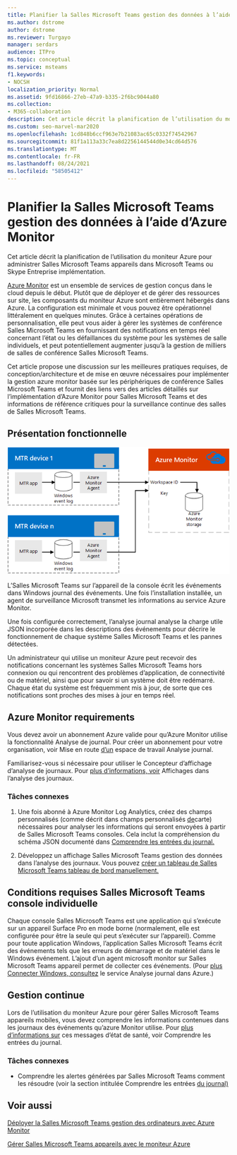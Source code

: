 ```yaml
---
title: Planifier la Salles Microsoft Teams gestion des données à l’aide d’Azure Monitor
ms.author: dstrome
author: dstrome
ms.reviewer: Turgayo
manager: serdars
audience: ITPro
ms.topic: conceptual
ms.service: msteams
f1.keywords:
- NOCSH
localization_priority: Normal
ms.assetid: 9fd16866-27eb-47a9-b335-2f6bc9044a80
ms.collection:
- M365-collaboration
description: Cet article décrit la planification de l’utilisation du moniteur Azure pour administrer Salles Microsoft Teams appareils dans votre entreprise ou Skype Entreprise en Teams’implémentation.
ms.custom: seo-marvel-mar2020
ms.openlocfilehash: 1cd848b6ccf963e7b21083ac65c0332f74542967
ms.sourcegitcommit: 81f1a113a33c7ea8d2256144544d0e34cd64d576
ms.translationtype: MT
ms.contentlocale: fr-FR
ms.lasthandoff: 08/24/2021
ms.locfileid: "58505412"
---
```

# <a name="plan-microsoft-teams-rooms-management-with-azure-monitor"></a>Planifier la Salles Microsoft Teams gestion des données à l’aide d’Azure Monitor
 
 Cet article décrit la planification de l’utilisation du moniteur Azure pour administrer Salles Microsoft Teams appareils dans Microsoft Teams ou Skype Entreprise implémentation.
  
[Azure Monitor](/azure/azure-monitor/overview) est un ensemble de services de gestion conçus dans le cloud depuis le début. Plutôt que de déployer et de gérer des ressources sur site, les composants du moniteur Azure sont entièrement hébergés dans Azure. La configuration est minimale et vous pouvez être opérationnel littéralement en quelques minutes. Grâce à certaines opérations de personnalisation, elle peut vous aider à gérer les systèmes de conférence Salles Microsoft Teams en fournissant des notifications en temps réel concernant l’état ou les défaillances du système pour les systèmes de salle individuels, et peut potentiellement augmenter jusqu’à la gestion de milliers de salles de conférence Salles Microsoft Teams.
  
Cet article propose une discussion sur les meilleures pratiques requises, de conception/architecture et de mise en œuvre nécessaires pour implémenter la gestion azure monitor basée sur les périphériques de conférence Salles Microsoft Teams et fournit des liens vers des articles détaillés sur l’implémentation d’Azure Monitor pour Salles Microsoft Teams et des informations de référence critiques pour la surveillance continue des salles de Salles Microsoft Teams. 
  
## <a name="functional-overview"></a>Présentation fonctionnelle

![Diagramme de la gestion Salles Microsoft Teams gestion des données à l’aide d’Azure Monitor](../media/3f2ae1b8-61ea-4cd6-afb4-4bd75ccc746a.png)
  
L’Salles Microsoft Teams sur l’appareil de la console écrit les événements dans Windows journal des événements. Une fois l’installation installée, un agent de surveillance Microsoft transmet les informations au service Azure Monitor. 
  
Une fois configurée correctement, l’analyse journal analyse la charge utile JSON incorporée dans les descriptions des événements pour décrire le fonctionnement de chaque système Salles Microsoft Teams et les pannes détectées. 
  
Un administrateur qui utilise un moniteur Azure peut recevoir des notifications concernant les systèmes Salles Microsoft Teams hors connexion ou qui rencontrent des problèmes d’application, de connectivité ou de matériel, ainsi que pour savoir si un système doit être redémarré. Chaque état du système est fréquemment mis à jour, de sorte que ces notifications sont proches des mises à jour en temps réel.
  
## <a name="azure-monitor-requirements"></a>Azure Monitor requirements

Vous devez avoir un abonnement Azure valide pour qu’Azure Monitor utilise la fonctionnalité Analyse de journal. Pour créer un abonnement pour votre organisation, voir Mise en route [d’un](/azure/azure-monitor/learn/quick-create-workspace) espace de travail Analyse journal.
  
Familiarisez-vous si nécessaire pour utiliser le Concepteur d’affichage d’analyse de journaux. Pour [plus d’informations, voir](/azure/azure-monitor/platform/view-designer) Affichages dans l’analyse des journaux.
  
### <a name="related-tasks"></a>Tâches connexes

1. Une fois abonné à Azure Monitor Log Analytics, créez des champs personnalisés (comme décrit dans champs personnalisés [de](azure-monitor-deploy.md#Custom_fields)carte) nécessaires pour analyser les informations qui seront envoyées à partir de Salles Microsoft Teams consoles. Cela inclut la compréhension du schéma JSON documenté dans [Comprendre les entrées du journal.](azure-monitor-manage.md#understand-the-log-entries)
    
2. Développez un affichage Salles Microsoft Teams gestion des données dans l’analyse des journaux. Vous pouvez [créer un tableau de Salles Microsoft Teams tableau de bord manuellement.](azure-monitor-deploy.md#create-a-microsoft-teams-rooms-dashboard-manually)
    
## <a name="individual-microsoft-teams-rooms-console-requirements"></a>Conditions requises Salles Microsoft Teams console individuelle

Chaque console Salles Microsoft Teams est une application qui s’exécute sur un appareil Surface Pro en mode borne (normalement, elle est configurée pour être la seule qui peut s’exécuter sur l’appareil). Comme pour toute application Windows, l’application Salles Microsoft Teams écrit des événements tels que les erreurs de démarrage et de matériel dans le Windows événement. L’ajout d’un agent microsoft monitor sur Salles Microsoft Teams appareil permet de collecter ces événements. (Pour [plus Connecter Windows, consultez](/azure/azure-monitor/platform/agent-windows) le service Analyse journal dans Azure.)
  
## <a name="ongoing-management"></a>Gestion continue

Lors de l’utilisation du moniteur Azure pour gérer Salles Microsoft Teams appareils mobiles, vous devez comprendre les informations contenues dans les journaux des événements qu’azure Monitor utilise. Pour [plus d’informations sur](azure-monitor-manage.md#understand-the-log-entries) ces messages d’état de santé, voir Comprendre les entrées du journal.
  
### <a name="related-tasks"></a>Tâches connexes

- Comprendre les alertes générées par Salles Microsoft Teams comment les résoudre (voir la section intitulée Comprendre les entrées [du journal)](azure-monitor-manage.md#understand-the-log-entries)
    
## <a name="see-also"></a>Voir aussi

[Déployer la Salles Microsoft Teams gestion des ordinateurs avec Azure Monitor](azure-monitor-deploy.md)
  
[Gérer Salles Microsoft Teams appareils avec le moniteur Azure](azure-monitor-manage.md)
